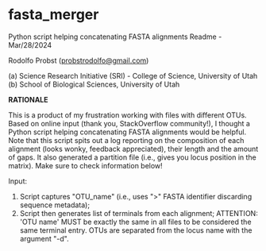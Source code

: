 # fasta_merger
Python script helping concatenating FASTA alignments
Readme - Mar/28/2024

Rodolfo Probst (probstrodolfo@gmail.com)

(a) Science Research Initiative (SRI) - College of Science, University of Utah (b) School of Biological Sciences, University of Utah

**RATIONALE**

This is a product of my frustration working with files with different OTUs. Based on online input (thank you, StackOverflow community!),
I thought a Python script helping concatenating FASTA alignments would be helpful.
Note that this script spits out a log reporting on the composition of each alignment (looks wonky, feedback appreciated), their length and the amount of gaps.
It also generated a partition file (i.e., gives you locus position in the matrix).
Make sure to check information below!

Input:
1) Script captures "OTU_name" (i.e., uses ">" FASTA identifier discarding sequence metadata);
2) Script then generates list of terminals from each alignment;
ATTENTION: 'OTU name' MUST be exactly the same in all files to be considered the same terminal entry.
OTUs are separated from the locus name with the argument "-d".
